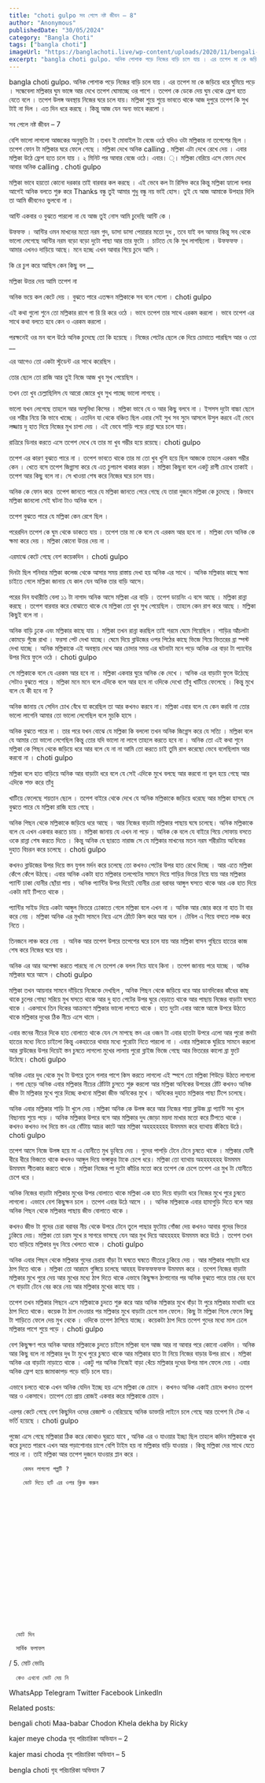 ```yaml
---
title: "choti gulpo সব পেলে নষ্ট জীবন – 8"
author: "Anonymous"
publishedDate: "30/05/2024"
category: "Bangla Choti"
tags: ["bangla choti"]
imageUrl: "https://banglachoti.live/wp-content/uploads/2020/11/bengali-choti-150x150.jpg"
excerpt: "bangla choti gulpo. অনিক পোশাক পড়ে নিজের বাড়ি চলে যায় । এর তপেশ মা কে জড়িয়ে ধরে ঘুমিয়ে পড়ে । সন্ধেবেলা মল্লিকার ঘুম ভাঙ্গে আর দেখে তপেশ ঘোমাচ্ছে ওর পাশে । তপেশ কে ডেকে দেয় ঘুম থেকে ফ্রেশ হতে য..."
---
```


bangla choti gulpo. অনিক পোশাক পড়ে নিজের বাড়ি চলে যায় । এর তপেশ মা কে জড়িয়ে ধরে ঘুমিয়ে পড়ে । সন্ধেবেলা মল্লিকার ঘুম ভাঙ্গে আর দেখে তপেশ ঘোমাচ্ছে ওর পাশে । তপেশ কে ডেকে দেয় ঘুম থেকে ফ্রেশ হতে যেতে বলে । তপেশ উলঙ্গ অবস্থায় নিজের ঘরে চলে যায়। মল্লিকা শুয়ে শুয়ে ভাবতে থাকে আজ দুপুরে তপেশ কি সুখ টাই না দিল । এত দিন ধরে করছে । কিন্তু আজ যেন অন্য ভাবে করলো ।


সব পেলে নষ্ট জীবন – 7


বেশি ভালো লাগলো আজকের অনুভূতি টা ।তখন ই মোবাইল টা বেজে ওঠে যদিও ওটা মল্লিকার না তপেশের ছিল । তপেশ ফোন টা মল্লিকার ঘরে ফেলে গেছে । মল্লিকা দেখে অনিক calling . মল্লিকা এটা দেখে রেখে দেয় । এবার মল্লিকা উঠে ফ্রেশ হতে চলে যায় । ২ মিনিট পর আবার বেজে ওঠে। এবার। ্। মল্লিকা বেরিয়ে এসে ফোন দেখে আবার অনিক calling . choti gulpo


মল্লিকা ভাবে হয়তো কোনো দরকার তাই বারবার কল করছে । এই ভেবে কল টা রিসিভ করে কিন্তু মল্লিকা হ্যালো বলার আগেই অনিক বলতে শুরু করে Thanks বন্ধু তুই আমার শুধু বন্ধু নয় ভাই হোস। তুই যে আজ আমাকে উপহার দিলি তা আমি জীবনেও ভুলবো না ।

আন্টি একবার ও বুঝতে পারলো না যে আজ তুই নোস আমি চুদেছি আন্টি কে ।


উফফফ । আন্টির ওমন মাখনের মতো নরম গুদ, ডাসা ডাসা পেয়ারার মতো দুধ , তবে যাই বল আমার কিন্তু সব থেকে ভালো লেগেছে আন্টির নরম বড়ো বড়ো দুটো পাছা আর তার ফুটো । চাটতে যে কি সুখ লাগছিলো । উফফফফ । আমার এখনও দাড়িয়ে আছে। মনে হচ্ছে এখন আবার গিয়ে চুদে আসি ।

কি রে চুপ করে আছিস কেন কিছু বল __


মল্লিকা উত্তর দেয় আমি তপেশ না












অনিক ভয়ে কল কেটে দেয় । বুঝতে পারে এতক্ষন মল্লিকাকে সব বলে গেলো । choti gulpo


এই কথা গুলো শুনে তো মল্লিকার রাগে গা রি রি করে ওঠে । ভাবে তপেশ তার সাথে এরকম করলো । ভাবে তপেশ এর সাথে কথা বলতে হবে কেন ও এরকম করলো ।


পরক্ষনেই ওর মন বলে উঠে অনিক চুদেছে তো কি হয়েছে । নিজের পেটের ছেলে কে দিয়ে চোদাতে পারছিস আর ও তো __


এর আগেও তো একটা স্টুডেন্ট এর সাথে করেছিস ।


তোর ছেলে তো রাজি আর তুই নিজে আজ খুব সুখ পেয়েছিস ।


তখন তো খুব চেল্লাছিলিস যে আরো জোরে খুব সুখ পাচ্ছে ভালো লাগছে ।


ভালো যখন লেগেছে তাহলে আর অসুবিধা কিসের । মল্লিকা ভাবে যে ও আর কিছু বলবে না । ইসসস দুটো বাচ্চা ছেলে ওর শরীর নিয়ে কি ভাবে খাচ্ছে । এতদিন যা থেকে বঞ্চিত ছিল এবার সেই সুখ সব সুদে আসলে উসুল করবে এই ভেবে লজ্জায় দু হাত দিয়ে নিজের মুখ চাপা দেয় । এই ভেবে শাড়ি পড়ে রান্না ঘরে চলে যায়।

রাত্রিরে ডিনার করতে এসে তপেশ দেখে যে তার মা খুব গম্ভীর হয়ে রয়েছে। choti gulpo


তপেশ এর কারণ বুঝতে পারে না । তপেশ ভাবতে থাকে তার মা তো খুব খুশি হয়ে ছিল আজকে তাহলে এরকম গম্ভীর কেন । খেতে বসে তপেশ জিগ্গাসা করে যে এত চুপচাপ থাকার কারন । মল্লিকা কিছুনা বলে একটু রাগী চোখে তাকাই । তপেশ আর কিছু বলে না। সে খাওয়া শেষ করে নিজের ঘরে চলে যায়।


অনিক কে ফোন করে  তপেশ জানতে পারে যে মল্লিকা জানতে পেরে গেছে যে তারা দুজনে মল্লিকা কে চুদেছে । কিভাবে মল্লিকা জানলো সেই ঘটনা টাও অনিক বলে ।


তপেশ বুঝতে পারে যে মল্লিকা কেন রেগে ছিল ।


পরেরদিন তপেশ কে ঘুম থেকে ডাকতে যায় । তপেশ তার মা কে বলে যে এরকম আর হবে না । মল্লিকা যেন অনিক কে ক্ষমা করে দেয় । মল্লিকা কোনো উত্তর দেয় না ।


এরমাঝে কেটে গেছে বেশ কয়েকদিন । choti gulpo


দিনটা ছিল শনিবার মল্লিকা কলেজ থেকে আসার সময় রাস্তায় দেখা হয় অনিক এর সাথে । অনিক মল্লিকার কাছে ক্ষমা চাইতে গেলে মল্লিকা জানায় যে কাল যেন অনিক তার বাড়ি আসে।


পরের দিন যথারীতি বেলা ১১ টা নাগাদ অনিক আসে মল্লিকা এর বাড়ি । তপেশ ডায়নিং এ বসে আছে । মল্লিকা রান্না করছে । তপেশ বারবার করে বোঝাতে থাকে যে মল্লিকা তো খুব সুখ পেয়েছিল । তাহলে কেন রাগ করে আছে ‌‌। মল্লিকা কিছুই বলে না ।


অনিক বাড়ি ঢুকে এবং মল্লিকার কাছে যায় । মল্লিকা তখন রান্না করছিল তাই গরমে ঘেমে গিয়েছিল । শাড়ির আঁচলটা কোমড়ে গুঁজে রাখা । ফরসা পেট দেখা যাচ্ছে। ঘেমে দিয়ে ব্লাউজের ওপর পিঠের কাছে ভিজে গিয়ে ভিতরের ব্রা স্পস্ট দেখা যাচ্ছে । অনিক মল্লিকাকে এই অবস্থায় দেখে আর চোদার সময় এর ঘটনাটা মনে পড়ে অনিক এর বাড়া টা প্যান্টের উপর দিয়ে ফুলে ওঠে । choti gulpo


সে মল্লিকাকে বলে যে এরকম আর হবে না । মল্লিকা একবার ঘুরে অনিক কে দেখে । অনিক এর বাড়াটা ফুলে উঠেছে সেটাও বুঝতে পারে । মল্লিকা মনে মনে বলে এদিকে বলে আর হবে না ওদিকে দেখো তাঁবু খাটিয়ে ফেলেছে । কিন্তু মুখে বলে যে কী হবে না ?


অনিক জানায় যে সেদিন চোখ বেঁধে যা করেছিল তা আর কখনও করবে না। মল্লিকা এবার বলে যে কেন করবি না তোর ভালো লাগেনি আমার তো ভালো লেগেছিল বলে মুচকি হাসে ।


অনিক বুঝতে পারে না । তার পরে যখন বোঝে যে মল্লিকা কি বললো তখন অনিক জিগ্গেস করে যে সত্যি । মল্লিকা বলে যে আমার তো ভালো লেগেছিল কিন্তু তোর যদি ভালো না লাগে তাহলে করতে হবে না । অনিক তো এই কথা শুনে মল্লিকা কে পিছন থেকে জড়িয়ে ধরে আর বলে যে না না আমি তো করতে চাই তুমি রাগ করেছো ভেবে বলেছিলাম আর করবো না । choti gulpo


মল্লিকা বলে হাত বাড়িয়ে অনিক আর বাড়াটা ধরে বলে যে সেই এদিকে মুখে বলছে আর করবো না ভুল হয়ে গেছে আর এদিকে শক্ত করে তাঁবু

খাটিয়ে ফেলেছে শয়তান ছেলে । তপেশ বাইরে থেকে দেখে যে অনিক মল্লিকাকে জড়িয়ে ধরেছে আর মল্লিকা হাসছে সে বুঝতে পারে যে মল্লিকা রাজি হয়ে গেছে ।


অনিক পিছন থেকে মল্লিকাকে জড়িয়ে ধরে আছে । আর নিজের বাড়াটা মল্লিকার পাছায় ঘষে চলেছে। অনিক মল্লিকাকে বলে যে এখন একবার করতে চায় । মল্লিকা জানায় যে এখন না পড়ে । অনিক কে বলে যে বাইরে গিয়ে সোফায় বসতে ওকে রান্না শেষ করতে দিতে । কিন্তু অনিক যে ছারতে নারাজ সে যে মল্লিকার মাখনের মতন নরম শরীরটায় অনিকের দুহাত বিচরন করে চলেছে । choti gulpo


কখনও ব্লাউজের উপর দিয়ে স্তন যুগল মর্দন করে চলেছে তো কখনও পেটের উপর হাত রেখে দিচ্ছে । আর এতে মল্লিকা কেঁপে কেঁপে উঠছে। এবার অনিক একটা হাত মল্লিকার তলপেটের সামনে দিয়ে শাড়ির ভিতর নিয়ে যায় আর মল্লিকার প্যান্টি ঢাকা যোনীর ছোঁয়া পায় । অনিক প্যান্টির উপর দিয়েই যোনীর চেরা বরাবর আঙ্গুল ঘসতে থাকে আর এক হাত দিয়ে একটা মাই টিপতে থাকে ।


প্যান্টির সাইড দিয়ে একটা আঙ্গুল ভিতরে ঢোকাতে গেলে মল্লিকা বলে এখন না । অনিক আর জোর করে না হাত টা বার করে নেয় । মল্লিকা অনিক এর মুখটা সামনে নিয়ে এসে ঠোঁটে কিস করে আর বলে । টেবিল এ গিয়ে বসতে লাঞ্চ করে নিতে ।


তিনজনে লাঞ্চ করে নেয় ‌‌ । অনিক আর তপেশ উপরে তপেশের ঘরে চলে যায় আর মল্লিকা বাসন গুছিয়ে হাতের কাজ শেষ করে নিজের ঘরে যায় ।


অনিক এর আর অপেক্ষা করতে পারছে না সে তপেশ কে বলল নিচে যাবে কিনা । তপেশ জানায় পরে যাচ্ছে । অনিক মল্লিকার ঘরে আসে । choti gulpo


মল্লিকা তখন আয়নার সামনে দাঁড়িয়ে নিজেকে দেখছিল , অনিক পিছন থেকে জড়িয়ে ধরে আর ডানদিকের কাঁধের কাছ থাকে চুলের গোছা সরিয়ে মুখ ঘসতে থাকে আর দু হাত পেটের উপর ঘুরে বেড়াতে থাকে আর পাছায় নিজের বাড়াটা ঘসতে থাকে । একসাথে তিন দিকের আক্রমণে মল্লিকার ভালো লাগতে থাকে । হাত দুটো এবার আস্তে আস্তে উপরে উঠতে থাকে মল্লিকার দুধের ঠিক নীচে এসে থামে ।


এবার স্তনের নীচের দিকে হাত বোলাতে থাকে যেন সে মাপছে স্তন এর ওজন টা এবার হাতটা উপরে এলো আর পুরো স্তনটা হাতের মধ্যে নিতে চাইলো কিন্তু একহাতের থাবার মধ্যে পুরোটা নিতে পারলো না । এবার মল্লিকাকে ঘুরিয়ে সামনে করলো আর ব্লাউজের উপর দিয়েই স্তন চুষতে লাগলো মুখের লালায় পুরো ব্লাইজ ভিজে গেছে আর ভিতরের কালো ব্রা ফুটে উঠেছে। choti gulpo


অনিক এবার দুধ থেকে মুখ টা উপরে তুলে গলার পাশে কিস করতে লাগলো এই স্পশে তো মল্লিকা শিউড়ে উঠতে লাগলো । গলা ছেড়ে অনিক এবার মল্লিকার নীচের ঠোঁটটা চুসতে শুরু করলো আর মল্লিকা অনিকের উপরের ঠোঁট কখনও অনিক জীভ টা মল্লিকার মুখে পুরে দিচ্ছে কখনো মল্লিকা জীভ অনিকের মুখে । অনিকের দুহাত মল্লিকার পাছা টিপে চলেছে।


অনিক এবার মল্লিকার শাড়ি টা খুলে দেয় ।মল্লিকা অনিক কে উলঙ্গ করে আর নিজের শায়া ব্লাউজ ব্রা প্যান্টি সব খুলে বিছানায় শুয়ে পড়ে । অনিক মল্লিকার উপরে বসে আর মল্লিকার দুধ জোড়া ময়দা মাখার মতো করে টিপতে থাকে । কখনও কখনও নখ দিয়ে স্তন এর বোঁটায় আচর কাটে আর মল্লিকা অহহহহহহহ উমমমম করে ব্যাথায় কঁকিয়ে উঠে। choti gulpo


তপেশ আসে নিজে উলঙ্গ হয়ে মা এ যোনীতে মুখ ডুবিয়ে দেয় । গুদের পাপড়ি টেনে টেনে চুষতে থাকে । মল্লিকার যোনী ধীরে ধীরে ভিজতে থাকে কখনও আঙ্গুল দিয়ে ভঙ্গাকুর টাকে চেপে ধরে। মল্লিকা তো ব্যাথায় অহহহহহহহ উমমমম উমমমম শীতকার করতে থাকে । মল্লিকা নিজের পা দুটো কাঁচির মতো করে তপেশ কে চেপে তপেশ এর মুখ টা যোনীতে চেপে ধরে ।


অনিক নিজের বাড়াটা মল্লিকার মুখের উপর বোলাতে থাকে মল্লিকা এক হাত দিয়ে বাড়াটা ধরে নিজের মুখে পুরে চুষতে লাগলো। এভাবে বেশ কিছুক্ষন চলে । তপেশ এবার উঠে আসে । । অনিক মল্লিকাকে এবার হামাগুড়ি দিতে বলে আর অনিক পিছন থেকে মল্লিকার পাছায় জীভ বোলাতে থাকে ।


কখনও জীভ টা গুদের চেরা বরাবর নীচ থেকে উপরে টেনে তুলে পাছার ফুটোয় গোঁজা দেয় কখনও আবার গুদের ভিতর ঢুকিয়ে দেয়। মল্লিকা তো চরম সুখে র সাগরে ভাসছে যেন আর মুখ দিয়ে আহহহহহ উমমমম করে উঠে । তপেশ তখন হাত বাড়িয়ে মল্লিকার দুধ নিয়ে খেলতে থাকে । choti gulpo


অনিক এবার পিছন থেকে মল্লিকার গুদের চেরায় বাঁড়া টা ঘষতে ঘষতে ভীতরে ঢুকিয়ে দেয় । আর মল্লিকার পাছাটা ধরে ঠাপ দিতে থাকে । মল্লিকা তো আরামে গুঙ্গিয়ে চলেছে আহহহ উফফফফফফ উমমমম করে । তপেশ নিজের বাড়াটা মল্লিকার মুখে পুরে দেয় আর মুখের মধ্যে ঠাপ দিতে থাকে এভাবে কিছুক্ষন ঠাপানোর পর অনিক বুঝতে পারে তার বের হবে সে বাড়াটা টেনে বের করে নেয় আর মল্লিকার মুখের কাছে যায় ।


তপেশ তখন মল্লিকার পিছনে এসে মল্লিকাকে চুদতে শুরু করে আর অনিক মল্লিকার মুখে বাঁড়া টা পুরে মল্লিকার মাথাটা ধরে ঠাপ দিতে থাকে। কয়েক টা ঠাপ দেওয়ার পর মল্লিকার মুখে বাড়াটা চেপে মাল ফেলে। কিছু টা মল্লিকা গিলে ফেলে কিছু টা শাড়িতে ফেলে দেয় মুখ থেকে । ওদিকে তপেশ ঠাপিয়ে যাচ্ছে। কয়েকটা ঠাপ দিয়ে তপেশ গুদের মধ্যে মাল ঢেলে মল্লিকার পাশে শুয়ে পড়ে । choti gulpo


বেশ কিছুক্ষণ পরে অনিক আবার মল্লিকাকে চুদতে চাইলে মল্লিকা বলে আজ আর না আবার পরে কোনো একদিন । অনিক আর কিছু বলে না মল্লিকার দুধ টা মুখে পুরে চুষতে থাকে আর মল্লিকার হাত টা নিয়ে নিজের বাড়ার উপর রাখে । মল্লিকা অনিক এর বাড়াটা নাড়াতে থাকে । একটু পর অনিক নিজেই বাড়া খেঁচে মল্লিকার দুধের উপর মাল ফেলে দেয় । এবার অনিক ফ্রেশ হয়ে জামাকাপড় পড়ে বাড়ি চলে যায়।


এভাবে চলতে থাকে এখন অনিক যেদিন ইচ্ছে হয় এসে মল্লিকা কে চোদে । কখনও অনিক একাই চোদে কখনও তপেশ আর ও একসাথে। তাপেশ তো প্রায় রোজই একবার করে মল্লিকাকে চোদে ।


এরপর কেটে গেছে বেশ কিছুদিন ওদের রেজাল্ট ও বেরিয়েছে অনিক ডাক্তারি লাইনে চলে গেছে আর তপেশ বি টেক এ ভর্তি হয়েছে । choti gulpo


পুজো এসে গেছে মল্লিকারা ঠিক করে কোথাও ঘুরতে যাবে , অনিক এর ও যাওয়ার ইচ্ছা ছিল তাহলে কদিন মল্লিকাকে খুব করে চুদতে পারবে এখন আর পড়াশোনার চাপে বেশি টাইম হয় না মল্লিকার বাড়ি যাওয়ার । কিন্তু মল্লিকা দের সাথে যেতে পারে না । তাই মল্লিকা আর তপেশ দুজনে যাওয়ার প্লান করে ।


 
 
 
        কেমন লাগলো গল্পটি ?      
 
        ভোট দিতে হার্ট এর ওপর ক্লিক করুন      
 
 
 
 
 
 
 
 
 
 
 
 
 
 
 
 
 
 
 
 
 
      ভোট দিন    
 
      সার্বিক ফলাফল 
 / 5. মোট ভোটঃ 
 
 
      কেও এখনো ভোট দেয় নি    
 
 
 
 
WhatsApp
Telegram
Twitter
Facebook
LinkedIn




Related posts:






bengali choti Maa-babar Chodon Khela dekha by Ricky




kajer meye choda গৃহ পরিচারিকা অভিযান – 2




kajer masi choda গৃহ পরিচারিকা অভিযান – 5




bengla choti গৃহ পরিচারিকা অভিযান 7
